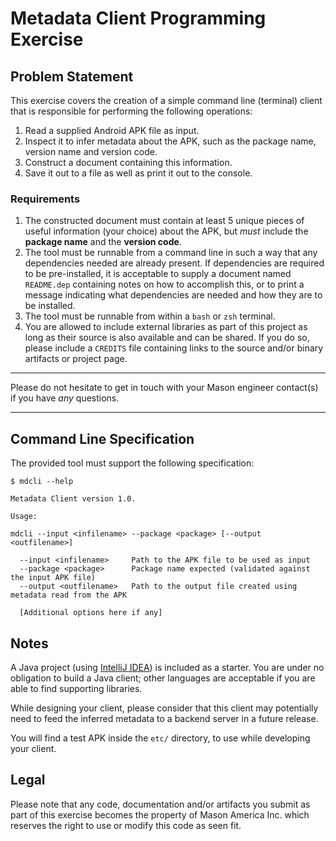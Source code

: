 # Metadata Client Programming Exercise

## Problem Statement
This exercise covers the creation of a simple command line (terminal) client that is responsible for performing the following operations:

1. Read a supplied Android APK file as input.
2. Inspect it to infer metadata about the APK, such as the package name, version name and version code.
3. Construct a document containing this information.
4. Save it out to a file as well as print it out to the console.

### Requirements
1. The constructed document must contain at least 5 unique pieces of useful information (your choice) about the APK, but _must_ include the **package name** and the **version code**.
2. The tool must be runnable from a command line in such a way that any dependencies needed are already present. If dependencies are required to be pre-installed, it is acceptable to supply a document named `README.dep` containing notes on how to accomplish this, or to print a message indicating what dependencies are needed and how they are to be installed.
3. The tool must be runnable from within a `bash` or `zsh` terminal.
4. You are allowed to include external libraries as part of this project as long as their source is also available and can be shared. If you do so, please include a `CREDITS` file containing links to the source and/or binary artifacts or project page.


___
Please do not hesitate to get in touch with your Mason engineer contact(s) if you have _any_ questions.
___


## Command Line Specification
The provided tool must support the following specification:

```
$ mdcli --help

Metadata Client version 1.0.

Usage:

mdcli --input <infilename> --package <package> [--output <outfilename>]

  --input <infilename>     Path to the APK file to be used as input
  --package <package>      Package name expected (validated against the input APK file)
  --output <outfilename>   Path to the output file created using metadata read from the APK

  [Additional options here if any]

```

## Notes

A Java project (using [IntelliJ IDEA](https://www.jetbrains.com/idea/download/)) is included as a starter. You are under no obligation to build a Java client; other languages are acceptable if you are able to find supporting libraries.

While designing your client, please consider that this client may potentially need to feed the inferred metadata to a backend server in a future release.

You will find a test APK inside the `etc/` directory, to use while developing your client.

## Legal
Please note that any code, documentation and/or artifacts you submit as part of this exercise becomes the property of Mason America Inc. which reserves the right to use or modify this code as seen fit.
